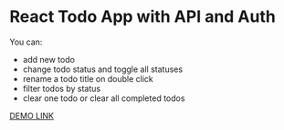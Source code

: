 # React Todo App with API and Auth

You can:
- add new todo
- change todo status and toggle all statuses
- rename a todo title on double click
- filter todos by status
- clear one todo or clear all completed todos

[DEMO LINK](https://vladyslav-harkusha.github.io/todo_app_with_auth/)
